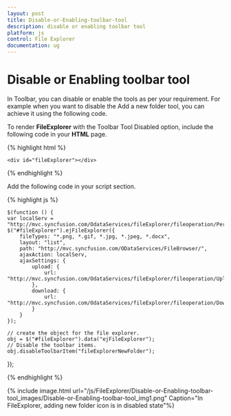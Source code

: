 ```yaml
---
layout: post
title: Disable-or-Enabling-toolbar-tool
description: disable or enabling toolbar tool
platform: js
control: File Explorer
documentation: ug
---
```


# Disable or Enabling toolbar tool

In Toolbar, you can disable or enable the tools as per your requirement. For example when you want to disable the Add a new folder tool, you can achieve it using the following code.

To render **FileExplorer** with the Toolbar Tool Disabled option, include the following code in your **HTML** page.



{% highlight html %}

    <div id="fileExplorer"></div>


{% endhighlight %}



Add the following code in your script section.



{% highlight js %}



    $(function () {
    var localServ = "http://mvc.syncfusion.com/OdataServices/fileExplorer/fileoperation/PerformAction";
    $("#fileExplorer").ejFileExplorer({
        fileTypes: "*.png, *.gif, *.jpg, *.jpeg, *.docx",
        layout: "list",
        path: "http://mvc.syncfusion.com/ODataServices/FileBrowser/",
        ajaxAction: localServ,
        ajaxSettings: {
            upload: {
                url: "http://mvc.syncfusion.com/OdataServices/fileExplorer/fileoperation/Upload{0}"
            },
            download: {
                url: "http://mvc.syncfusion.com/OdataServices/fileExplorer/fileoperation/Download{0}"
            }
        }
    });

    // create the object for the file explorer.
    obj = $("#fileExplorer").data("ejFileExplorer");
    // Disable the toolbar items.
    obj.disableToolbarItem("fileExplorerNewFolder");

});



{% endhighlight %}





{% include image.html url="/js/FileExplorer/Disable-or-Enabling-toolbar-tool_images/Disable-or-Enabling-toolbar-tool_img1.png" Caption="In FileExplorer, adding new folder icon is in disabled state"%}



